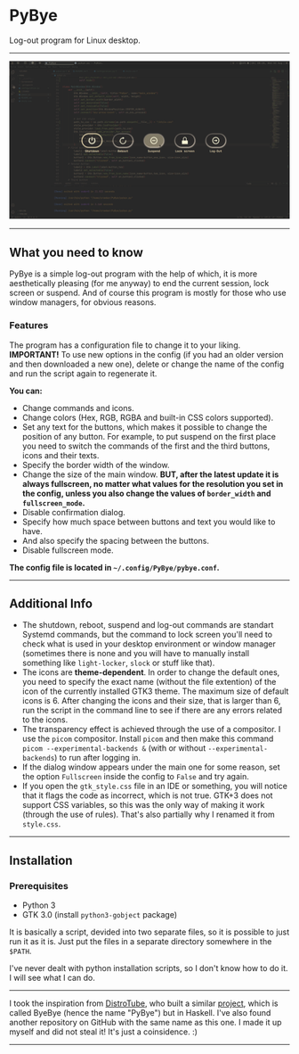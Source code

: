 # PyBye
Log-out program for Linux desktop.
****
![Screenshot](/Screenshot/PyBye-window.png "Main window")

****
## What you need to know

PyBye is a simple log-out program with the help of which, it is more aesthetically pleasing (for me anyway) to end the current session, lock screen or suspend. And of course this program is mostly for those who use window managers, for obvious reasons.

### Features

The program has a configuration file to change it to your liking. 
<b>IMPORTANT!</b> To use new options in the config (if you had an older version and then downloaded a new one), delete or change the name of the config and run the script again to regenerate it.

<b><p>You can:</p></b>

- Change commands and icons.
- Change colors (Hex, RGB, RGBA and built-in CSS colors supported).
- Set any text for the buttons, which makes it possible to change the position of any button. For example, to put suspend on the first place you need to switch the commands of the first and the third buttons, icons and their texts.
- Specify the border width of the window.
- Change the size of the main window. <b>BUT, after the latest update it is always fullscreen, no matter what values for the resolution you set in the config, unless you also change the values of `border_width` and `fullscreen_mode`.</b>
- Disable confirmation dialog.
- Specify how much space between buttons and text you would like to have.
- And also specify the spacing between the buttons.
- Disable fullscreen mode.

<b>The config file is located in `~/.config/PyBye/pybye.conf`.</b>

****

## Additional Info
* The shutdown, reboot, suspend and log-out commands are standart Systemd commands, but the command to lock screen you'll need to check what is used in your desktop environment or window manager (sometimes there is none and you will have to manually install something like `light-locker`, `slock` or stuff like that).
* The icons are <b>theme-dependent</b>. In order to change the default ones, you need to specify the exact name (without the file extention) of the icon of the currently installed GTK3 theme. The maximum size of default icons is 6. After changing the icons and their size, that is larger than 6, run the script in the command line to see if there are any errors related to the icons.
* The transparency effect is achieved through the use of a compositor. I use the `picom` compositor. Install `picom` and then make this command `picom --experimental-backends &` (with or without `--experimental-backends`) to run after logging in.
* If the dialog window appears under the main one for some reason, set the option `Fullscreen` inside the config to `False` and try again.
* If you open the `gtk_style.css` file in an IDE or something, you will notice that it flags the code as incorrect, which is not true. GTK+3 does not support CSS variables, so this was the only way of making it work (through the use of rules). That's also partially why I renamed it from `style.css`. 

****

## Installation

### Prerequisites
- Python 3
- GTK 3.0 (install `python3-gobject` package)

It is basically a script, devided into two separate files, so it is possible to just run it as it is. Just put the files in a separate directory somewhere in the `$PATH`.
<p>I've never dealt with python installation scripts, so I don't know how to do it. I will see what I can do.</p>

*****

I took the inspiration from [DistroTube](https://www.youtube.com/c/DistroTube "Derek Taylor's chanel"), who built a similar [project](https://gitlab.com/dwt1/byebye "ByeBye on GitLab"), which is called ByeBye (hence the name "PyBye") but in Haskell. I've also found another repository on GitHub with the same name as this one. I made it up myself and did not steal it! It's just a coinsidence. :)

*****
